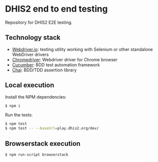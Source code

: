 # DHIS2 end to end testing

Repository for DHIS2 E2E testing.

## Technology stack

* [Webdriver.io](http://webdriver.io/): testing utility working with Selenium or other standalone WebDriver drivers
* [Chromedriver](https://sites.google.com/a/chromium.org/chromedriver/): Webdriver driver for Chrome browser
* [Cucumber](https://cucumber.io/): BDD test automation framework
* [Chai](https://chaijs.com/): BDD/TDD assertion library

## Local execution

Install the NPM dependencies:
```sh
$ npm i
```

Run the tests:
```sh
$ npm test
$ npm test -- --baseUrl=play.dhis2.org/dev/
```

## Browserstack execution
```sh
$ npm run-script browserstack
```
